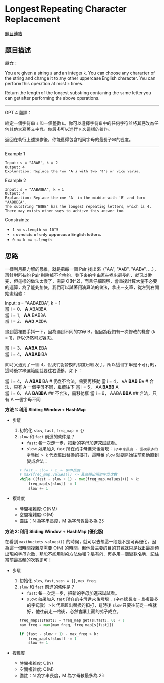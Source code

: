 # Longest Repeating Character Replacement

[題目連結](https://leetcode.com/problems/longest-repeating-character-replacement/)

## 題目描述
原文：

You are given a string `s` and an integer `k`. You can choose any character of the string and change it to any other uppercase English character. You can perform this operation at most `k` times.

Return the length of the longest substring containing the same letter you can get after performing the above operations.

----

GPT 4 翻譯：

給定一個字符串 `s` 和一個整數 `k`。你可以選擇字符串中的任何字符並將其更改為任何其他大寫英文字母。你最多可以進行 `k` 次這樣的操作。

返回在執行上述操作後，你能獲得包含相同字母的最長子串的長度。


----

Example 1
```
Input: s = "ABAB", k = 2
Output: 4
Explanation: Replace the two 'A's with two 'B's or vice versa.
```

Example 2
```
Input: s = "AABABBA", k = 1
Output: 4
Explanation: Replace the one 'A' in the middle with 'B' and form "AABBBBA".
The substring "BBBB" has the longest repeating letters, which is 4.
There may exists other ways to achieve this answer too.
```

Constraints:

* `1 <= s.length <= 10^5`
* `s` consists of only uppercase English letters.
* `0 <= k <= s.length`


## 思路

一樣利用暴力解的思維，就是把每一個 Pair 找出來（"AA", "AAB", "AABA", ...），再針對所有的 Pair 剔除掉不合格的，剩下來的字串再來找出最長的，就可以做完，但這樣的做法太慢了，需要 O(N^2)，而且仔細觀察，會重複計算大量不必要的運算，為了能夠加快，我們可以試著用演算法的做法，拿出一支筆，從左到右開始畫粗體：  

Input: s = "AABABBA", k = 1  
當 i = 0， **A** ABABBA  
當 i = 1， **AA** BABBA  
當 i = 2， **AAB** ABBA  

畫到這裡要手抖一下，因為遇到不同的字母 B，但因為我們有一次修改的機會 (k = 1)，所以仍然可以容忍。  

當 i = 3， **AABA** BBA  
當 i = 4， **AABAB** BA  

此時又遇到了一個 B，但我們能替換的額度已經沒了，所以這個字串是不可行的，這時後字串選範圍就要往右邊移，如下：  

當 i = 4， A **ABAB** BA  # 仍然不合法，需要再移動
當 i = 4， AA **BAB** BA  # 合法，只有 A 一個字母不同，繼續往下
當 i = 5， AA **BABB** A  
當 i = 6， AA **BABBA**   ## 不合法，需移動框
當 i = 6， AABA **BBA**   ## 合法，只有 A 一個字母不同


**方法 1: 利用 Sliding Window + HashMap**

* 步驟
    1. 初始化 `slow`, `fast`, `freq_map = {}`
    2. `slow` 和 `fast` 前進的條件是？
        - `fast`: 每一次走一步，把新的字母加進來試試看。
        - `slow`: 如果加入 `fast` 所在的字母進來後發現：`（字串總長度 - 重複最多的字母數）> k` 代表超出替換的扣打，這時後 `slow` 就要開始往前移動直到變成合法：
        ```python
        # fast - slow + 1 -> 字串長度
        # max(freq_map.values()) -> 最高頻出現的字母次數
        while ((fast - slow + 1) - max(freq_map.values())) > k:
            freq_map[s[slow]] -= 1
            slow += 1
        ```
        
* 複雜度
    * 時間複雜度: O(NM)   
    * 空間複雜度: O(M)
    * 備註：N 為字串長度，M 為字母數最多為 26


**方法 2: 利用 Sliding Window + HashMap (優化版)**

在看到 `max(buckets.values())` 的時候，就可以去想這一段是不是可再優化，因為這一個時間複雜度需要 O(M) 的時間，但他最主要的目的其實就只是找出最高頻出現的字母次數，那能不能用別的方法做呢？是有的，再多用一個變數名稱，記住當前最高頻的次數即可！

* 步驟
    1. 初始化 `slow`, `fast`, `seen = {}`, `max_freq`
    2. `slow` 和 `fast` 前進的條件是？
        - `fast`: 每一次走一步，把新的字母加進來試試看。
        - `slow`: 如果加入 `fast` 所在的字母進來後發現：（字串總長度 - 重複最多的字母數）> k 代表超出替換的扣打，這時後 `slow` 只要往前走一格就好，他往前走一格後，必然會讓上面的式子成立。
        ```python
        freq_map[s[fast]] = freq_map.get(s[fast], 0) + 1 
        max_freq = max(max_freq, freq_map[s[fast]])

        if (fast - slow + 1) - max_freq > k:
            freq_map[s[slow]] -= 1
            slow += 1
        ```

* 複雜度
    * 時間複雜度: O(N)
    * 空間複雜度: O(M)
    * 備註：N 為字串長度，M 為字母數最多為 26

